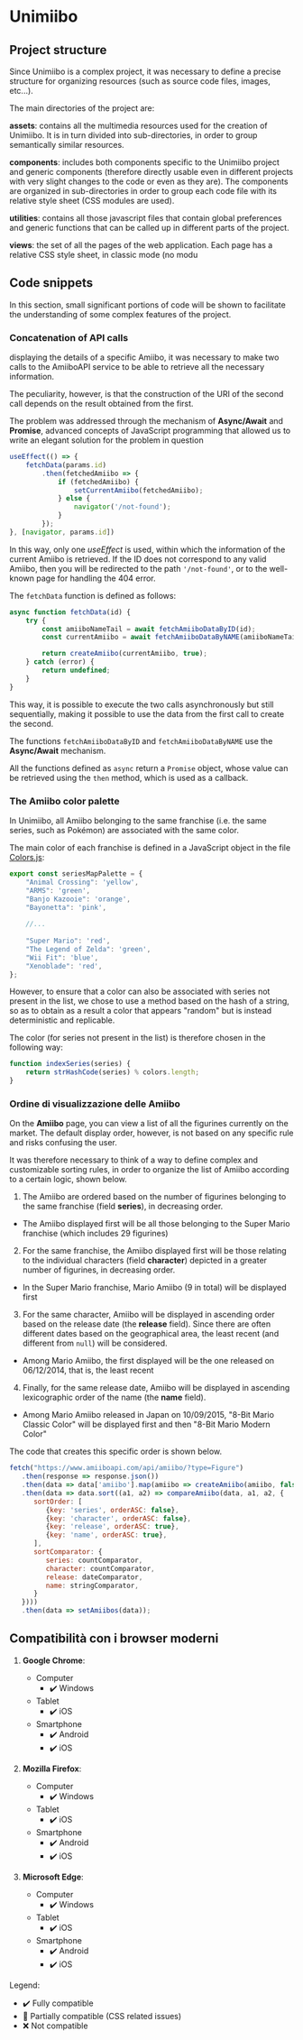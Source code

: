 # Unimiibo

<picture>
 <source media="(prefers-color-scheme: dark)" srcset="/src/assets/LogoUnimiibo/unimiibo_logo_wh.png">
 <source media="(prefers-color-scheme: light)" srcset="/src/assets/LogoUnimiibo/unimiibo_logo.png">
</picture>

## Project structure

Since Unimiibo is a complex project, it was necessary to define a
precise structure for organizing resources (such as source code files, images, etc...).

The main directories of the project are:

**assets**: contains all the multimedia resources used for the creation
of Unimiibo. It is in turn divided into sub-directories, in order to group semantically
similar resources.

**components**: includes both components specific to the Unimiibo project and
generic components (therefore directly usable even in different projects with very
slight changes to the code or even as they are). The components are organized in sub-directories in order to
group each code file with its relative style sheet (CSS modules are used).

**utilities**: contains all those javascript files that contain global preferences and
generic functions that can be called up in different parts of the project.

**views**: the set of all the pages of the web application. Each page has a relative CSS style sheet, in classic mode (no modu


## Code snippets

In this section, small significant portions of code will be shown to facilitate
the understanding of some complex features of the project.

### Concatenation of API calls

displaying the details of a specific Amiibo, it was necessary to make two calls to the
AmiiboAPI service to be able to retrieve all the necessary information.

The peculiarity, however, is that the construction of the URI of the second call depends on the
result obtained from the first.

The problem was addressed through the mechanism of **Async/Await** and **Promise**, advanced concepts of
JavaScript programming that allowed us to write an elegant solution
for the problem in question

```jsx
useEffect(() => {
    fetchData(params.id)
        .then(fetchedAmiibo => {
            if (fetchedAmiibo) {
                setCurrentAmiibo(fetchedAmiibo);
            } else {
                navigator('/not-found');
            }
        });
}, [navigator, params.id])
```

In this way, only one *useEffect* is used, within which the information of the current Amiibo is retrieved. If the ID does not correspond to any valid Amiibo, then you will be redirected to the path `'/not-found'`, or to the well-known page for handling the 404 error.

The `fetchData` function is defined as follows:

```jsx
async function fetchData(id) {
    try {
        const amiiboNameTail = await fetchAmiiboDataByID(id);
        const currentAmiibo = await fetchAmiiboDataByNAME(amiiboNameTail.name, amiiboNameTail.tail);

        return createAmiibo(currentAmiibo, true);
    } catch (error) {
        return undefined;
    }
}
```

This way, it is possible to execute the two calls asynchronously but still sequentially,
making it possible to use the data from the first call to create the second.

The functions `fetchAmiiboDataByID` and `fetchAmiiboDataByNAME` use the **Async/Await** mechanism.

All the functions defined as `async` return a `Promise` object, whose value
can be retrieved using the `then` method, which is used as a callback.

### The Amiibo color palette

In Unimiibo, all Amiibo belonging to the same franchise (i.e. the same series, such as Pokémon)
are associated with the same color.

The main color of each franchise is defined in a JavaScript object in the file
[Colors.js](/src/utilities/Colors.js):

```jsx
export const seriesMapPalette = {
    "Animal Crossing": 'yellow',
    "ARMS": 'green',
    "Banjo Kazooie": 'orange',
    "Bayonetta": 'pink',
    
    //...
    
    "Super Mario": 'red',
    "The Legend of Zelda": 'green',
    "Wii Fit": 'blue',
    "Xenoblade": 'red',
};
```

However, to ensure that a color can also be associated with series not present in the list,
we chose to use a method based on the hash of a string, so as to obtain as a result
a color that appears "random" but is instead deterministic and replicable.

The color (for series not present in the list) is therefore chosen in the following way:

```jsx
function indexSeries(series) {
    return strHashCode(series) % colors.length;
}
```
### Ordine di visualizzazione delle Amiibo

On the **Amiibo** page, you can view a list of all the figurines currently on the market. The default display order, however, is not based on any specific rule and
risks confusing the user.

It was therefore necessary to think of a way to define complex and customizable sorting rules,
in order to organize the list of Amiibo according to a certain logic, shown below.

1. The Amiibo are ordered based on the number of figurines belonging to the same franchise
(field **series**), in decreasing order.
* The Amiibo displayed first will be all those belonging to the
Super Mario franchise (which includes 29 figurines)

2. For the same franchise, the Amiibo displayed first will be those relating to the individual characters
(field **character**) depicted in a greater number of figurines, in decreasing order.
* In the Super Mario franchise, Mario Amiibo (9 in total) will be displayed first

3. For the same character, Amiibo will be displayed in ascending order based on the
release date (the **release** field). Since there are often different dates based on the geographical area,
the least recent (and different from `null`) will be considered.

* Among Mario Amiibo, the first displayed will be the one released on 06/12/2014,
that is, the least recent

4. Finally, for the same release date, Amiibo will be displayed in ascending lexicographic
order of the name (the **name** field).

* Among Mario Amiibo released in Japan on 10/09/2015, "8-Bit Mario
Classic Color" will be displayed first and then "8-Bit Mario Modern Color"

The code that creates this specific order is shown below.

```jsx
fetch("https://www.amiiboapi.com/api/amiibo/?type=Figure")
   .then(response => response.json())
   .then(data => data['amiibo'].map(amiibo => createAmiibo(amiibo, false)))
   .then(data => data.sort((a1, a2) => compareAmiibo(data, a1, a2, {
      sortOrder: [
         {key: 'series', orderASC: false},
         {key: 'character', orderASC: false},
         {key: 'release', orderASC: true},
         {key: 'name', orderASC: true},
      ],
      sortComparator: {
         series: countComparator,
         character: countComparator,
         release: dateComparator,
         name: stringComparator,
      }
   })))
   .then(data => setAmiibos(data));
```

## Compatibilità con i browser moderni

1. **Google Chrome**:
    * Computer
        * :heavy_check_mark: Windows
    * Tablet
        * :heavy_check_mark: iOS
    * Smartphone
        * :heavy_check_mark: Android
        * :heavy_check_mark: iOS

2. **Mozilla Firefox**:
    * Computer
        * :heavy_check_mark: Windows
    * Tablet
        * :heavy_check_mark: iOS
    * Smartphone
        * :heavy_check_mark: Android
        * :heavy_check_mark: iOS

3. **Microsoft Edge**:
    * Computer
        * :heavy_check_mark: Windows
    * Tablet
        * :heavy_check_mark: iOS
    * Smartphone
        * :heavy_check_mark: Android
        * :heavy_check_mark: iOS

Legend:
* :heavy_check_mark: Fully compatible
* :large_orange_diamond: Partially compatible (CSS related issues)
* :x: Not compatible